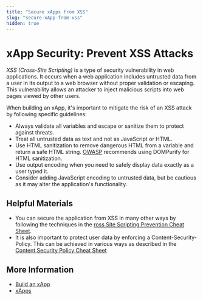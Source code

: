 ```yaml
---
title: "Secure xApps from XSS"
slug: "secure-xApp-from-xss"
hidden: true
---
```


# xApp Security: Prevent XSS Attacks

_XSS (Cross-Site Scripting)_ is a type of security vulnerability in web applications. It occurs when a web application includes untrusted data from a user in its output to a web browser without proper validation or escaping. This vulnerability allows an attacker to inject malicious scripts into web pages viewed by other users.

When building an xApp, it's important to mitigate the risk of an XSS attack by following specific guidelines:

- Always validate all variables and escape or sanitize them to protect against threats.
- Treat all untrusted data as text and not as JavaScript or HTML.
- Use HTML sanitization to remove dangerous HTML from a variable and return a safe HTML string. [OWASP](https://en.wikipedia.org/wiki/OWASP) recommends using DOMPurify for HTML sanitization.
- Use output encoding when you need to safely display data exactly as a user typed it.
- Consider adding JavaScript encoding to untrusted data, but be cautious as it may alter the application's functionality.

## Helpful Materials

- You can secure the application from XSS in many other ways by following the techniques in the [ross Site Scripting Prevention Cheat Sheet](https://cheatsheetseries.owasp.org/cheatsheets/Cross_Site_Scripting_Prevention_Cheat_Sheet.html).
- It is also important to protect user data by enforcing a Content-Security-Policy. This can be achieved in various ways as described in the [Content Security Policy Cheat Sheet](https://cheatsheetseries.owasp.org/cheatsheets/Content_Security_Policy_Cheat_Sheet.html)

## More Information

- [Build an xApp](../build/overview.md)
- [xApps](../overview.md)